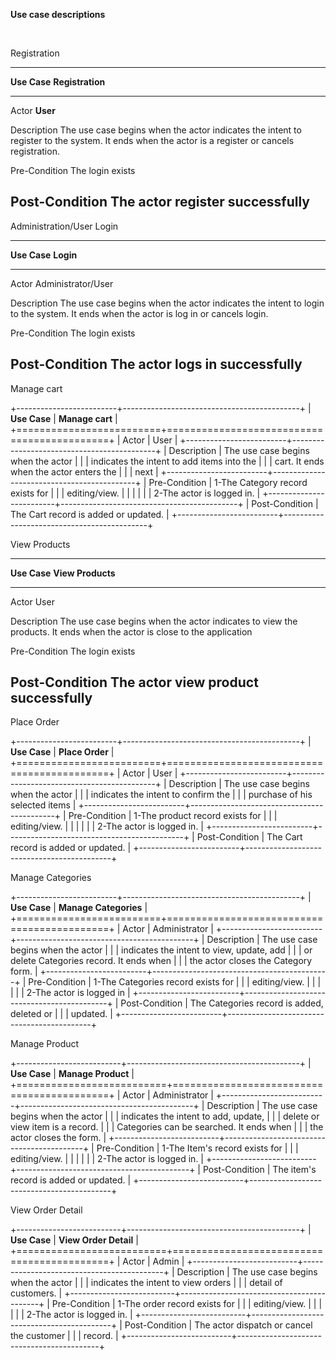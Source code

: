 **Use case descriptions**

­­­

Registration

  -----------------------------------------------------------------------
  **Use Case**           **Registration**
  ---------------------- ------------------------------------------------
  Actor                  **User**

  Description            The use case begins when the actor indicates the
                         intent to register to the system. It ends when
                         the actor is a register or cancels registration.

  Pre-Condition          The login exists

  Post-Condition         The actor register successfully
  -----------------------------------------------------------------------

Administration/User Login

  -----------------------------------------------------------------------
  **Use Case**           **Login**
  ---------------------- ------------------------------------------------
  Actor                  Administrator/User

  Description            The use case begins when the actor indicates the
                         intent to login to the system. It ends when the
                         actor is log in or cancels login.

  Pre-Condition          The login exists

  Post-Condition         The actor logs in successfully
  -----------------------------------------------------------------------

Manage cart

+-------------------------+--------------------------------------------+
| **Use Case**            | **Manage cart**                            |
+=========================+============================================+
| Actor                   | User                                       |
+-------------------------+--------------------------------------------+
| Description             | The use case begins when the actor         |
|                         | indicates the intent to add items into the |
|                         | cart. It ends when the actor enters the    |
|                         | next                                       |
+-------------------------+--------------------------------------------+
| Pre-Condition           | 1-The Category record exists for           |
|                         | editing/view.                              |
|                         |                                            |
|                         | 2-The actor is logged in.                  |
+-------------------------+--------------------------------------------+
| Post-Condition          | The Cart record is added or updated.       |
+-------------------------+--------------------------------------------+

View Products

  -----------------------------------------------------------------------
  **Use Case**               **View Products**
  -------------------------- --------------------------------------------
  Actor                      User

  Description                The use case begins when the actor indicates
                             to view the products. It ends when the actor
                             is close to the application

  Pre-Condition              The login exists

  Post-Condition             The actor view product successfully
  -----------------------------------------------------------------------

Place Order

+-------------------------+--------------------------------------------+
| **Use Case**            | **Place Order**                            |
+=========================+============================================+
| Actor                   | User                                       |
+-------------------------+--------------------------------------------+
| Description             | The use case begins when the actor         |
|                         | indicates the intent to confirm the        |
|                         | purchase of his selected items             |
+-------------------------+--------------------------------------------+
| Pre-Condition           | 1-The product record exists for            |
|                         | editing/view.                              |
|                         |                                            |
|                         | 2-The actor is logged in.                  |
+-------------------------+--------------------------------------------+
| Post-Condition          | The Cart record is added or updated.       |
+-------------------------+--------------------------------------------+

Manage Categories

+-------------------------+--------------------------------------------+
| **Use Case**            | **Manage Categories**                      |
+=========================+============================================+
| Actor                   | Administrator                              |
+-------------------------+--------------------------------------------+
| Description             | The use case begins when the actor         |
|                         | indicates the intent to view, update, add  |
|                         | or delete Categories record. It ends when  |
|                         | the actor closes the Category form.        |
+-------------------------+--------------------------------------------+
| Pre-Condition           | 1-The Categories record exists for         |
|                         | editing/view.                              |
|                         |                                            |
|                         | 2-The actor is logged in                   |
+-------------------------+--------------------------------------------+
| Post-Condition          | The Categories record is added, deleted or |
|                         | updated.                                   |
+-------------------------+--------------------------------------------+

Manage Product

+--------------------------+-------------------------------------------+
| **Use Case**             | **Manage Product**                        |
+==========================+===========================================+
| Actor                    | Administrator                             |
+--------------------------+-------------------------------------------+
| Description              | The use case begins when the actor        |
|                          | indicates the intent to add, update,      |
|                          | delete or view item is a record.          |
|                          | Categories can be searched. It ends when  |
|                          | the actor closes the form.                |
+--------------------------+-------------------------------------------+
| Pre-Condition            | 1-The Item's record exists for            |
|                          | editing/view.                             |
|                          |                                           |
|                          | 2-The actor is logged in.                 |
+--------------------------+-------------------------------------------+
| Post-Condition           | The item's record is added or updated.    |
+--------------------------+-------------------------------------------+

View Order Detail

+--------------------------+-------------------------------------------+
| **Use Case**             | **View Order Detail**                     |
+==========================+===========================================+
| Actor                    | Admin                                     |
+--------------------------+-------------------------------------------+
| Description              | The use case begins when the actor        |
|                          | indicates the intent to view orders       |
|                          | detail of customers.                      |
+--------------------------+-------------------------------------------+
| Pre-Condition            | 1-The order record exists for             |
|                          | editing/view.                             |
|                          |                                           |
|                          | 2-The actor is logged in.                 |
+--------------------------+-------------------------------------------+
| Post-Condition           | The actor dispatch or cancel the customer |
|                          | record.                                   |
+--------------------------+-------------------------------------------+
